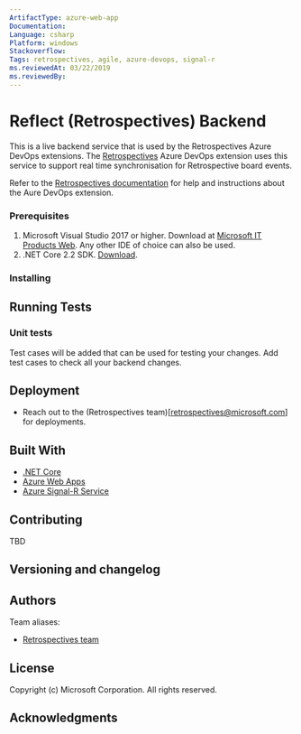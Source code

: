 ```yaml
---
ArtifactType: azure-web-app
Documentation:
Language: csharp
Platform: windows
Stackoverflow:
Tags: retrospectives, agile, azure-devops, signal-r
ms.reviewedAt: 03/22/2019
ms.reviewedBy:
---
```


# Reflect (Retrospectives) Backend

This is a live backend service that is used by the Retrospectives Azure DevOps extensions. The [Retrospectives](https://marketplace.visualstudio.com/items?itemName=ms-devlabs.team-retrospectives#qna) Azure DevOps extension uses this service to support real time synchronisation for Retrospective board events.

Refer to the [Retrospectives documentation](https://microsoft.visualstudio.com/DefaultCollection/Universal%20Store/_git/DES.CDID.Retrospective?path=%2FREADME.md&version=GBmaster) for help and instructions about the Aure DevOps extension.

### Prerequisites

1. Microsoft Visual Studio 2017 or higher. Download at [Microsoft IT Products Web](https://productsweb/). Any other IDE of choice can also be used.
2. .NET Core 2.2 SDK. [Download](https://dotnet.microsoft.com/download/dotnet-core/2.2).

### Installing

## Running Tests

### Unit tests

Test cases will be added that can be used for testing your changes. Add test cases to check all your backend changes.

## Deployment

- Reach out to the (Retrospectives team)[retrospectives@microsoft.com] for deployments.

## Built With

- [.NET Core](https://docs.microsoft.com/en-us/dotnet/core/)
- [Azure Web Apps](https://azure.microsoft.com/en-us/services/app-service/web/)
- [Azure Signal-R Service](https://azure.microsoft.com/en-us/services/signalr-service/)

## Contributing

TBD

## Versioning and changelog

## Authors

Team aliases:

- [Retrospectives team](retrospectives@microsoft.com)

## License

Copyright (c) Microsoft Corporation. All rights reserved.

## Acknowledgments
